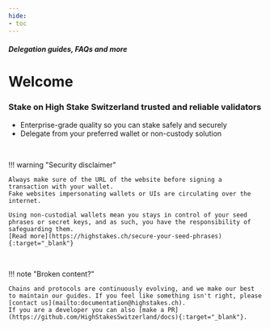 ```yaml
---
hide:
- toc
---
```

##### Delegation guides, FAQs and more

# Welcome
### Stake on High Stake Switzerland trusted and reliable validators

-   Enterprise-grade quality so you can stake safely and securely
-   Delegate from your preferred wallet or non-custody solution

<br/>

!!! warning "Security disclaimer"

    Always make sure of the URL of the website before signing a transaction with your wallet. 
    Fake websites impersonating wallets or UIs are circulating over the internet.  

    Using non-custodial wallets mean you stays in control of your seed phrases or secret keys, and as such, you have the responsibility of safeguarding them.  
    [Read more](https://highstakes.ch/secure-your-seed-phrases){:target="_blank"}

<br/>

!!! note "Broken content?"

    Chains and protocols are continuously evolving, and we make our best to maintain our guides. If you feel like something isn't right, please [contact us](mailto:documentation@highstakes.ch).
    If you are a developer you can also [make a PR](https://github.com/HighStakesSwitzerland/docs){:target="_blank"}.
